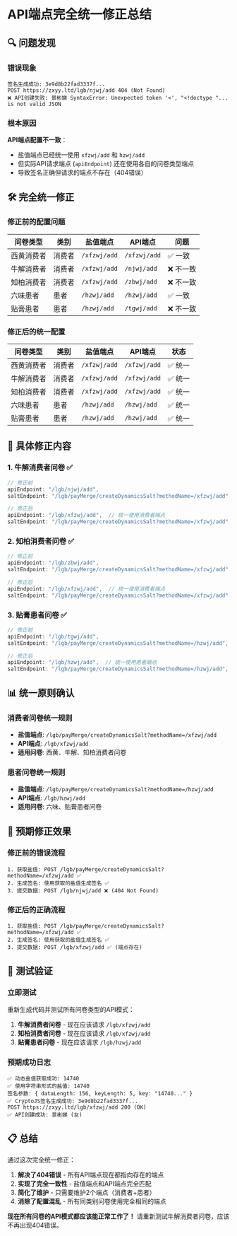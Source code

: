 # API端点完全统一修正总结

## 🔍 问题发现

### 错误现象
```
签名生成成功: 3e9d8b22fad3337f...
POST https://zxyy.ltd/lgb/njwj/add 404 (Not Found)
❌ API创建失败: 景彬娣 SyntaxError: Unexpected token '<', "<!doctype "... is not valid JSON
```

### 根本原因
**API端点配置不一致**：
- 盐值端点已经统一使用 `xfzwj/add` 和 `hzwj/add`
- 但实际API请求端点 (`apiEndpoint`) 还在使用各自的问卷类型端点
- 导致签名正确但请求的端点不存在（404错误）

## 🛠️ 完全统一修正

### 修正前的配置问题

| 问卷类型 | 类别 | 盐值端点 | API端点 | 问题 |
|---------|------|----------|---------|------|
| 西黄消费者 | 消费者 | `/xfzwj/add` | `/xfzwj/add` | ✅ 一致 |
| 牛解消费者 | 消费者 | `/xfzwj/add` | `/njwj/add` | ❌ 不一致 |
| 知柏消费者 | 消费者 | `/xfzwj/add` | `/zbwj/add` | ❌ 不一致 |
| 六味患者 | 患者 | `/hzwj/add` | `/hzwj/add` | ✅ 一致 |
| 贴膏患者 | 患者 | `/hzwj/add` | `/tgwj/add` | ❌ 不一致 |

### 修正后的统一配置

| 问卷类型 | 类别 | 盐值端点 | API端点 | 状态 |
|---------|------|----------|---------|------|
| 西黄消费者 | 消费者 | `/xfzwj/add` | `/xfzwj/add` | ✅ 统一 |
| 牛解消费者 | 消费者 | `/xfzwj/add` | `/xfzwj/add` | ✅ 统一 |
| 知柏消费者 | 消费者 | `/xfzwj/add` | `/xfzwj/add` | ✅ 统一 |
| 六味患者 | 患者 | `/hzwj/add` | `/hzwj/add` | ✅ 统一 |
| 贴膏患者 | 患者 | `/hzwj/add` | `/hzwj/add` | ✅ 统一 |

## 🔧 具体修正内容

### 1. 牛解消费者问卷 ✅
```javascript
// 修正前
apiEndpoint: "/lgb/njwj/add",
saltEndpoint: "/lgb/payMerge/createDynamicsSalt?methodName=/xfzwj/add",

// 修正后
apiEndpoint: "/lgb/xfzwj/add",  // 统一使用消费者端点
saltEndpoint: "/lgb/payMerge/createDynamicsSalt?methodName=/xfzwj/add",
```

### 2. 知柏消费者问卷 ✅
```javascript
// 修正前
apiEndpoint: "/lgb/zbwj/add",
saltEndpoint: "/lgb/payMerge/createDynamicsSalt?methodName=/xfzwj/add",

// 修正后
apiEndpoint: "/lgb/xfzwj/add",  // 统一使用消费者端点
saltEndpoint: "/lgb/payMerge/createDynamicsSalt?methodName=/xfzwj/add",
```

### 3. 贴膏患者问卷 ✅
```javascript
// 修正前
apiEndpoint: "/lgb/tgwj/add",
saltEndpoint: "/lgb/payMerge/createDynamicsSalt?methodName=/hzwj/add",

// 修正后
apiEndpoint: "/lgb/hzwj/add",  // 统一使用患者端点
saltEndpoint: "/lgb/payMerge/createDynamicsSalt?methodName=/hzwj/add",
```

## 📊 统一原则确认

### 消费者问卷统一规则
- **盐值端点**: `/lgb/payMerge/createDynamicsSalt?methodName=/xfzwj/add`
- **API端点**: `/lgb/xfzwj/add`
- **适用问卷**: 西黄、牛解、知柏消费者问卷

### 患者问卷统一规则
- **盐值端点**: `/lgb/payMerge/createDynamicsSalt?methodName=/hzwj/add`
- **API端点**: `/lgb/hzwj/add`
- **适用问卷**: 六味、贴膏患者问卷

## 🚀 预期修正效果

### 修正前的错误流程
```
1. 获取盐值: POST /lgb/payMerge/createDynamicsSalt?methodName=/xfzwj/add ✅
2. 生成签名: 使用获取的盐值生成签名 ✅
3. 提交数据: POST /lgb/njwj/add ❌ (404 Not Found)
```

### 修正后的正确流程
```
1. 获取盐值: POST /lgb/payMerge/createDynamicsSalt?methodName=/xfzwj/add ✅
2. 生成签名: 使用获取的盐值生成签名 ✅
3. 提交数据: POST /lgb/xfzwj/add ✅ (端点存在)
```

## 🎯 测试验证

### 立即测试
重新生成代码并测试所有问卷类型的API模式：

1. **牛解消费者问卷** - 现在应该请求 `/lgb/xfzwj/add`
2. **知柏消费者问卷** - 现在应该请求 `/lgb/xfzwj/add`
3. **贴膏患者问卷** - 现在应该请求 `/lgb/hzwj/add`

### 预期成功日志
```
✅ 动态盐值获取成功: 14740
✅ 使用字符串形式的盐值: 14740
签名参数: { dataLength: 156, keyLength: 5, key: "14740..." }
✅ CryptoJS签名生成成功: 3e9d8b22fad3337f...
POST https://zxyy.ltd/lgb/xfzwj/add 200 (OK)
✅ API创建成功: 景彬娣 (女)
```

## 📋 总结

通过这次完全统一修正：

1. **解决了404错误** - 所有API端点现在都指向存在的端点
2. **实现了完全一致性** - 盐值端点和API端点完全匹配
3. **简化了维护** - 只需要维护2个端点（消费者+患者）
4. **消除了配置混乱** - 所有同类别问卷使用完全相同的端点

**现在所有问卷的API模式都应该能正常工作了！** 请重新测试牛解消费者问卷，应该不再出现404错误。
